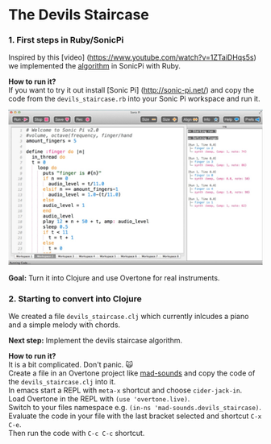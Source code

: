 # The Devils Staircase

### 1. First steps in Ruby/SonicPi
Inspired by this [video] (https://www.youtube.com/watch?v=1ZTaiDHqs5s) we implemented the [algorithm](https://en.wikipedia.org/wiki/Cantor_function) in SonicPi with Ruby.  

**How to run it?**  
If you want to try it out install [Sonic Pi] (http://sonic-pi.net/) and copy the code from the ```devils_staircase.rb``` into your Sonic Pi workspace and run it.

![alt tag](https://github.com/cljart/TheDevilsStaircase/blob/master/devils_staircase.jpg)  
  
**Goal:** Turn it into Clojure and use Overtone for real instruments.  


### 2. Starting to convert into Clojure  
We created a file ```devils_staircase.clj``` which currently inlcudes a piano and a simple melody with chords.  
  
**Next step:** Implement the devils staircase algorithm.

**How to run it?**  
It is a bit complicated. Don't panic. :scream_cat:  
Create a file in an Overtone project like [mad-sounds](https://github.com/cljart/mad-sounds)
and copy the code of the ```devils_staircase.clj``` into it.  
In emacs start a REPL with ```meta-x``` shortcut and choose ```cider-jack-in```.  
Load Overtone in the REPL with ```(use 'overtone.live)```.  
Switch to your files namespace e.g. ```(in-ns 'mad-sounds.devils_staircase)```.  
Evaluate the code in your file with the last bracket selected and shortcut ```C-x C-e```.  
Then run the code with ```C-c C-c``` shortcut.  
